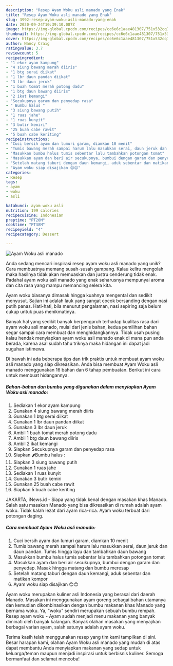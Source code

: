 ```yaml
---
description: "Resep Ayam Woku asli manado yang Enak"
title: "Resep Ayam Woku asli manado yang Enak"
slug: 3992-resep-ayam-woku-asli-manado-yang-enak
date: 2020-09-24T10:39:10.087Z
image: https://img-global.cpcdn.com/recipes/cc6e6c1aae481307/751x532cq70/ayam-woku-asli-manado-foto-resep-utama.jpg
thumbnail: https://img-global.cpcdn.com/recipes/cc6e6c1aae481307/751x532cq70/ayam-woku-asli-manado-foto-resep-utama.jpg
cover: https://img-global.cpcdn.com/recipes/cc6e6c1aae481307/751x532cq70/ayam-woku-asli-manado-foto-resep-utama.jpg
author: Nancy Craig
ratingvalue: 3.7
reviewcount: 5
recipeingredient:
- "1 ekor ayam kampung"
- "4 siung bawang merah diiris"
- "1 btg serai diikat"
- "1 lbr daun pandan diikat"
- "3 lbr daun jeruk"
- "1 buah tomat merah potong dadu"
- "1 btg daun bawang diiris"
- "2 ikat kemangi"
- "Secukupnya garam dan penyedap rasa"
- " Bumbu halus "
- "3 siung bawang putih"
- "1 ruas jahe"
- "1 ruas kunyit"
- "3 butir kemiri"
- "25 buah cabe rawit"
- "5 buah cabe keriting"
recipeinstructions:
- "Cuci bersih ayam dan lumuri garam, diamkan 10 menit"
- "Tumis bawang merah sampai harum lalu masukkan serai, daun jeruk dan daun pandan. Tumis hingga layu dan tambahkan daun bawang"
- "Masukkan bumbu halus tumis sebentar lalu tambahkan potongan tomat"
- "Masukkan ayam dan beri air secukupnya, bumbui dengan garam dan penyedap. Masak hingga matang dan bumbu meresap"
- "Setelah matang taburi dengan daun kemangi, aduk sebentar dan matikan kompor"
- "Ayam woku siap disajikan 😊😊"
categories:
- Resep
tags:
- ayam
- woku
- asli

katakunci: ayam woku asli 
nutrition: 199 calories
recipecuisine: Indonesian
preptime: "PT20M"
cooktime: "PT38M"
recipeyield: "4"
recipecategory: Dessert

---
```



![Ayam Woku asli manado](https://img-global.cpcdn.com/recipes/cc6e6c1aae481307/751x532cq70/ayam-woku-asli-manado-foto-resep-utama.jpg)

Anda sedang mencari inspirasi resep ayam woku asli manado yang unik? Cara membuatnya memang susah-susah gampang. Kalau keliru mengolah maka hasilnya tidak akan memuaskan dan justru cenderung tidak enak. Padahal ayam woku asli manado yang enak seharusnya mempunyai aroma dan cita rasa yang mampu memancing selera kita.

Ayam woku biasanya dimasak hingga kuahnya mengental dan sedikit menyusut. Sajian ini adalah lauk yang sangat cocok bersanding dengan nasi putih panas. Hati-hati, bila menurut pengalaman, nasi sepiring saja belum cukup untuk puas menikmatinya.

Banyak hal yang sedikit banyak berpengaruh terhadap kualitas rasa dari ayam woku asli manado, mulai dari jenis bahan, kedua pemilihan bahan segar sampai cara membuat dan menghidangkannya. Tidak usah pusing kalau hendak menyiapkan ayam woku asli manado enak di mana pun anda berada, karena asal sudah tahu triknya maka hidangan ini dapat jadi suguhan istimewa.


Di bawah ini ada beberapa tips dan trik praktis untuk membuat ayam woku asli manado yang siap dikreasikan. Anda bisa membuat Ayam Woku asli manado menggunakan 16 bahan dan 6 tahap pembuatan. Berikut ini cara untuk membuat hidangannya.

<!--inarticleads1-->

##### Bahan-bahan dan bumbu yang digunakan dalam menyiapkan Ayam Woku asli manado:

1. Sediakan 1 ekor ayam kampung
1. Gunakan 4 siung bawang merah diiris
1. Gunakan 1 btg serai diikat
1. Gunakan 1 lbr daun pandan diikat
1. Gunakan 3 lbr daun jeruk
1. Ambil 1 buah tomat merah potong dadu
1. Ambil 1 btg daun bawang diiris
1. Ambil 2 ikat kemangi
1. Siapkan Secukupnya garam dan penyedap rasa
1. Siapkan  🌶Bumbu halus :
1. Siapkan 3 siung bawang putih
1. Gunakan 1 ruas jahe
1. Sediakan 1 ruas kunyit
1. Gunakan 3 butir kemiri
1. Gunakan 25 buah cabe rawit
1. Siapkan 5 buah cabe keriting


JAKARTA, iNews.id - Siapa yang tidak kenal dengan masakan khas Manado. Salah satu masakan Manado yang bisa dikreasikan di rumah adalah ayam woku. Tidak kalah lezat dari ayam rica-rica. Ayam woku terbuat dari potongan daging. 

<!--inarticleads2-->

##### Cara membuat Ayam Woku asli manado:

1. Cuci bersih ayam dan lumuri garam, diamkan 10 menit
1. Tumis bawang merah sampai harum lalu masukkan serai, daun jeruk dan daun pandan. Tumis hingga layu dan tambahkan daun bawang
1. Masukkan bumbu halus tumis sebentar lalu tambahkan potongan tomat
1. Masukkan ayam dan beri air secukupnya, bumbui dengan garam dan penyedap. Masak hingga matang dan bumbu meresap
1. Setelah matang taburi dengan daun kemangi, aduk sebentar dan matikan kompor
1. Ayam woku siap disajikan 😊😊


Ayam woku merupakan kuliner asli Indonesia yang berasal dari daerah Manado. Masakan ini menggunakan ayam goreng sebagai bahan utamanya dan kemudian dikombinasikan dengan bumbu makanan khas Manado yang bernama woku. Ya, &#34;woku&#34; sendiri merupakan sebuah bumbu rempah. Resep ayam woku - Ayam sudah menjadi menu makanan yang banyak diminati oleh banyak kalangan. Banyak olahan masakan yang menyajikan berbagai varian ayam, salah satunya adalah ayam woku. 

Terima kasih telah menggunakan resep yang tim kami tampilkan di sini. Besar harapan kami, olahan Ayam Woku asli manado yang mudah di atas dapat membantu Anda menyiapkan makanan yang sedap untuk keluarga/teman maupun menjadi inspirasi untuk berbisnis kuliner. Semoga bermanfaat dan selamat mencoba!
